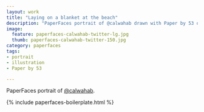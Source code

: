 ```yaml
---
layout: work
title: "Laying on a blanket at the beach"
description: "PaperFaces portrait of @calwahab drawn with Paper by 53 on an iPad."
image: 
  feature: paperfaces-calwahab-twitter-lg.jpg
  thumb: paperfaces-calwahab-twitter-150.jpg
category: paperfaces
tags: 
- portrait
- illustration
- Paper by 53

---
```


PaperFaces portrait of [@calwahab](http://twitter.com/calwahab).

{% include paperfaces-boilerplate.html %}